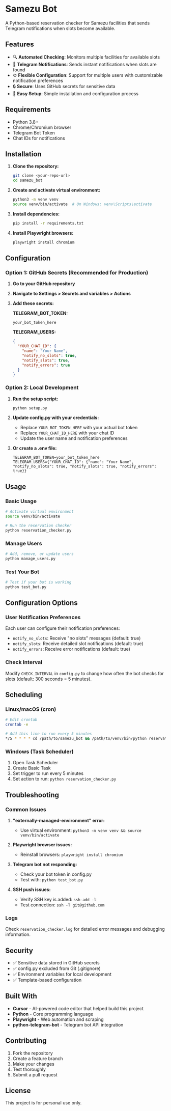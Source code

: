# Samezu Bot

A Python-based reservation checker for Samezu facilities that sends Telegram notifications when slots become available.

## Features

- 🔍 **Automated Checking**: Monitors multiple facilities for available slots
- 📱 **Telegram Notifications**: Sends instant notifications when slots are found
- ⚙️ **Flexible Configuration**: Support for multiple users with customizable notification preferences
- 🔒 **Secure**: Uses GitHub secrets for sensitive data
- 🚀 **Easy Setup**: Simple installation and configuration process

## Requirements

- Python 3.8+
- Chrome/Chromium browser
- Telegram Bot Token
- Chat IDs for notifications

## Installation

1. **Clone the repository:**
   ```bash
   git clone <your-repo-url>
   cd samezu_bot
   ```

2. **Create and activate virtual environment:**
   ```bash
   python3 -m venv venv
   source venv/bin/activate  # On Windows: venv\Scripts\activate
   ```

3. **Install dependencies:**
   ```bash
   pip install -r requirements.txt
   ```

4. **Install Playwright browsers:**
   ```bash
   playwright install chromium
   ```

## Configuration

### Option 1: GitHub Secrets (Recommended for Production)

1. **Go to your GitHub repository**
2. **Navigate to Settings > Secrets and variables > Actions**
3. **Add these secrets:**

   **TELEGRAM_BOT_TOKEN:**
   ```
   your_bot_token_here
   ```

   **TELEGRAM_USERS:**
   ```json
   {
     "YOUR_CHAT_ID": {
       "name": "Your Name",
       "notify_no_slots": true,
       "notify_slots": true,
       "notify_errors": true
     }
   }
   ```

### Option 2: Local Development

1. **Run the setup script:**
   ```bash
   python setup.py
   ```

2. **Update config.py with your credentials:**
   - Replace `YOUR_BOT_TOKEN_HERE` with your actual bot token
   - Replace `YOUR_CHAT_ID_HERE` with your chat ID
   - Update the user name and notification preferences

3. **Or create a .env file:**
   ```
   TELEGRAM_BOT_TOKEN=your_bot_token_here
   TELEGRAM_USERS={"YOUR_CHAT_ID": {"name": "Your Name", "notify_no_slots": true, "notify_slots": true, "notify_errors": true}}
   ```

## Usage

### Basic Usage

```bash
# Activate virtual environment
source venv/bin/activate

# Run the reservation checker
python reservation_checker.py
```

### Manage Users

```bash
# Add, remove, or update users
python manage_users.py
```

### Test Your Bot

```bash
# Test if your bot is working
python test_bot.py
```

## Configuration Options

### User Notification Preferences

Each user can configure their notification preferences:

- `notify_no_slots`: Receive "no slots" messages (default: true)
- `notify_slots`: Receive detailed slot notifications (default: true)
- `notify_errors`: Receive error notifications (default: true)

### Check Interval

Modify `CHECK_INTERVAL` in `config.py` to change how often the bot checks for slots (default: 300 seconds = 5 minutes).

## Scheduling

### Linux/macOS (cron)

```bash
# Edit crontab
crontab -e

# Add this line to run every 5 minutes
*/5 * * * * cd /path/to/samezu_bot && /path/to/venv/bin/python reservation_checker.py
```

### Windows (Task Scheduler)

1. Open Task Scheduler
2. Create Basic Task
3. Set trigger to run every 5 minutes
4. Set action to run: `python reservation_checker.py`

## Troubleshooting

### Common Issues

1. **"externally-managed-environment" error:**
   - Use virtual environment: `python3 -m venv venv && source venv/bin/activate`

2. **Playwright browser issues:**
   - Reinstall browsers: `playwright install chromium`

3. **Telegram bot not responding:**
   - Check your bot token in config.py
   - Test with: `python test_bot.py`

4. **SSH push issues:**
   - Verify SSH key is added: `ssh-add -l`
   - Test connection: `ssh -T git@github.com`

### Logs

Check `reservation_checker.log` for detailed error messages and debugging information.

## Security

- ✅ Sensitive data stored in GitHub secrets
- ✅ config.py excluded from Git (.gitignore)
- ✅ Environment variables for local development
- ✅ Template-based configuration

## Built With

- **Cursor** - AI-powered code editor that helped build this project
- **Python** - Core programming language
- **Playwright** - Web automation and scraping
- **python-telegram-bot** - Telegram bot API integration

## Contributing

1. Fork the repository
2. Create a feature branch
3. Make your changes
4. Test thoroughly
5. Submit a pull request

## License

This project is for personal use only. 
